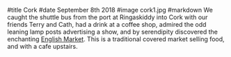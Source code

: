 #title Cork
#date September 8th 2018
#image cork1.jpg
#markdown
We caught the shuttle bus from the port at Ringaskiddy
into Cork with our friends Terry and Cath, had a drink at
a coffee shop, admired the odd leaning lamp posts
advertising a show, and by serendipity discovered the
enchanting [English Market](http://www.englishmarket.ie/).
This is a traditional covered market selling food, and with a cafe
upstairs.
